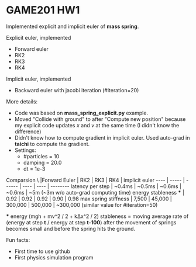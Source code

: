 # GAME201 HW1

Implemented explicit and implicit euler of **mass spring**.

Explicit euler, implemented
* Forward euler
* RK2
* RK3
* RK4

Implicit euler, implemented
* Backward euler with jacobi iteration (#iteration=20)

More details:
* Code was based on **mass_spring_explicit.py** example.
* Moved "Collide with ground" to after "Compute new position" because my explicit code updates *x* and *v* at the same time (I didn't know the difference)
* Didn't know how to compute gradient in implicit euler. Used auto-grad in **taichi** to compute the gradient.
* Settings:
  * #particles = 10
  * damping = 20.0
  * dt = 1e-3

Comparsion
\ |Forward Euler | RK2 | RK3 | RK4 | implicit euler
---- | ----- | ------ | ---- | ---- | --------
latency per step | ~0.4ms | ~0.5ms | ~0.6ms | ~0.6ms | ~5m (~3m w/o auto-grad computing time)
energy stableness **\*** | 0.92 | 0.92 | 0.92 | 0.90 | 0.98
max spring stiffness | 7,500 | 45,000 | 300,000 | 500,000 | ~300,000 (similar value for #iteration=50)

**\*** energy (mgh + mv^2 / 2 + kΔx^2 / 2) stableness = moving average rate of (energy at step **t** / energy at step **t-100**) after the movement of springs becomes small and before the spring hits the ground.

Fun facts:
* First time to use github
* First physics simulation program
